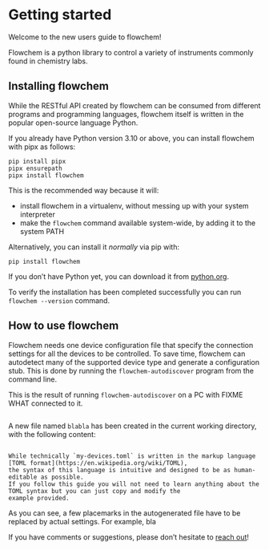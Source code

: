 # Getting started

Welcome to the new users guide to flowchem!

Flowchem is a python library to control a variety of instruments commonly found in chemistry labs.

## Installing flowchem
While the RESTful API created by flowchem can be consumed from different programs and programming languages, flowchem itself is written in the popular open-source language Python.

If you already have Python version 3.10 or above, you can install flowchem with pipx as follows:
```shell
pip install pipx
pipx ensurepath
pipx install flowchem
```
This is the recommended way because it will:
* install flowchem in a virtualenv, without messing up with your system interpreter
* make the `flowchem` command available system-wide, by adding it to the system PATH

Alternatively, you can install it *normally* via pip with:
```shell
pip install flowchem
```

If you don’t have Python yet, you can download it from [python.org](https://www.python.org/downloads/).

To verify the installation has been completed successfully you can run `flowchem --version` command.

## How to use flowchem
Flowchem needs one device configuration file that specify the connection settings for all the devices to be controlled.
To save time, flowchem can autodetect many of the supported device type and generate a configuration stub.
This is done by running the `flowchem-autodiscover` program from the command line.

This is the result of running `flowchem-autodiscover` on a PC with FIXME WHAT connected to it.
```shell
```

A new file named `blabla` has been created in the current working directory, with the following content:
```toml
```

```{note}
While technically `my-devices.toml` is written in the markup language [TOML format](https://en.wikipedia.org/wiki/TOML),
the syntax of this language is intuitive and designed to be as human-editable as possible.
If you follow this guide you will not need to learn anything about the TOML syntax but you can just copy and modify the
example provided.
```


As you can see, a few placemarks in the autogenerated file have to be replaced by actual settings.
For example, bla



If you have comments or suggestions, please don’t hesitate to [reach out](./contributing/community.md)!
